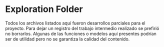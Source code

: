 # Exploration Folder

Todos los archivos listados aquí fueron desarrollos parciales para el proyecto. 
Para dejar un registro del trabajo intermedio realizado se prefirió no borrarlos. 
Algunas de las funciones o modelos aquí presentes podrían ser de utilidad pero no 
se garantiza la calidad del contenido.